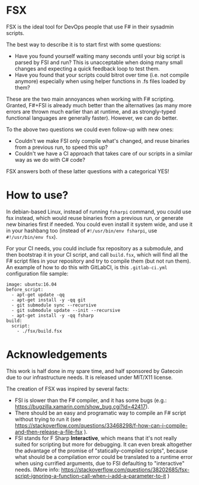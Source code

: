 # FSX

FSX is the ideal tool for DevOps people that use F# in their sysadmin scripts.

The best way to describe it is to start first with some questions:
* Have you found yourself waiting many seconds until your big script is parsed by FSI and run? This is unacceptable when doing many small changes and expecting a quick feedback loop to test them.
* Have you found that your scripts could bitrot over time (i.e. not compile anymore) especially when using helper functions in .fs files loaded by them?

These are the two main annoyances when working with F# scripting. Granted, F#+FSI is already much better than the alternatives (as many more errors are thrown much earlier than at runtime, and as strongly-typed functional languages are generally faster). However, we can do better.

To the above two questions we could even follow-up with new ones:
* Couldn't we make FSI only compile what's changed, and reuse binaries from a previous run, to speed this up?
* Couldn't we have a CI approach that takes care of our scripts in a similar way as we do with C# code?

FSX answers both of these latter questions with a categorical YES!

# How to use?
In debian-based Linux, instead of running `fsharpi` command, you could use fsx instead, which would reuse binaries from a previous run, or generate new binaries first if needed.
You could even install it system wide, and use it in your hashbang too (instead of `#!/usr/bin/env fsharpi`, use `#!/usr/bin/env fsx`).

For your CI needs, you could include fsx repository as a submodule, and then bootstrap it in your CI script, and call `build.fsx`, which will find all the F# script files in your repository and try to compile them (but not run them). An example of how to do this with GitLabCI, is this `.gitlab-ci.yml` configuration file sample:

```
image: ubuntu:16.04
before_script:
  - apt-get update -qq
  - apt-get install -y -qq git
  - git submodule sync --recursive
  - git submodule update --init --recursive
  - apt-get install -y -qq fsharp
build:
  script:
    - ./fsx/build.fsx
```

# Acknowledgements
This work is half done in my spare time, and half sponsored by Gatecoin due to our infrastructure needs. It is released under MIT/X11 license.

The creation of FSX was inspired by several facts:
* FSI is slower than the F# compiler, and it has some bugs (e.g.: https://bugzilla.xamarin.com/show_bug.cgi?id=42417).
* There should be an easy and programatic way to compile an F# script without trying to run it (see https://stackoverflow.com/questions/33468298/f-how-can-i-compile-and-then-release-a-file-fsx ).
* FSI stands for F Sharp **Interactive**, which means that it's not really suited for scripting but more for debugging. It can even break altogether the advantage of the promise of "statically-compiled scripts", because what should be a compilation error could be translated to a runtime error when using currified arguments, due to FSI defaulting to "interactive" needs. (More info: https://stackoverflow.com/questions/38202685/fsx-script-ignoring-a-function-call-when-i-add-a-parameter-to-it )
